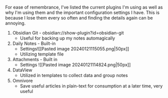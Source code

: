 For ease of remembrance, I've listed the current plugins I'm using as well as why I'm using them and the important configuration settings I have. This is because I lose them every so often and finding the details again can be annoying.



1. Obsidian Git - obsidian://show-plugin?id=obsidian-git
	- Useful for backing up my notes automagically
2. Daily Notes - Built-in
	- Settings![[Pasted image 20240121115055.png|50px]]
	- Utilizing template file
3. Attachments - Built in
	- Settings ![[Pasted image 20240121114824.png|50px]]
4. DataView 
	- Utilized in templates to collect data and group notes
5. Omnivore
	- Save useful articles in plain-text for consumption at a later time, very useful
